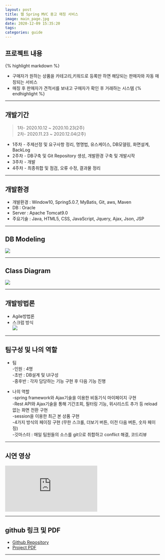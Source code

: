 ```yaml
---
layout: post
title: 웹 Spring MVC 중고 매칭 서비스
image: main_page.jpg
date: 2020-12-09 15:35:20
tags:
categories: guide
---  
```

  
## 프로젝트 내용
{% highlight markdown %}
* 구매자가 원하는 상품을 카테고리,키워드로 등록만 하면  해당되는 판매자와 자동 매칭되는 서비스 
* 매칭 후 판매자가 견적서를 보내고 구매자가 확인 후 거래하는 시스템
{% endhighlight %}

***

## 개발기간  
>1차- 2020.10.12 ~ 2020.10.23(2주)   
2차- 2020.11.23 ~ 2020.12.04(2주)      

* 1주차 - 주제선정 및 요구사항 정리, 명명법, 유스케이스, DB모델링, 화면설계, BackLog  
* 2주차 - DB구축 및 Git Repository 생성, 개발환경 구축 및 개발시작  
* 3주차 - 개발  
* 4주차 - 최종취합 및 점검, 오류 수정, 결과물 정리  

***
## 개발환경

* 개발환경 : Window10, Spring5.0.7, MyBatis, Git, aws, Maven
* DB : Oracle
* Server : Apache Tomcat9.0
* 주요기술 : Java, HTML5, CSS, JavaScript, Jquery, Ajax, Json, JSP  

***

## DB Modeling

![]({{site.baseurl}}/images/ERD.png)

***

## Class Diagram

![]({{site.baseurl}}/images/ClassDiagram.jpg)

***

## 개발방법론

* Agile방법론
* 스크럼 방식  
![]({{site.baseurl}}/images/aglie.jpg)

***

## 팀구성 및 나의 역할

* 팀  
-인원 : 4명  
-초반 : DB설계 및 UI구성  
-중후반 : 각자 담당하는 기능 구현 후 다음 기능 진행  

* 나의 역할  
-spring framework와 Ajax기술을 이용한 비동기식 마이페이지 구현  
-Rest API와 Ajax기술을 통해 기간조회, 필터링 기능, 위시리스트 추가 등 reload 없는 화면 전환 구현  
-session을 이용한 최근 본 상품 구현  
-4가지 방식의 페이징 구현 (무한 스크롤, 더보기 버튼, 이전 다음 버튼, 숫자 페이징)  
-깃마스터 : 매일 팀원들의 소스를 git으로 취합하고 conflict 해결, 코드리뷰    

***

## 시연 영상

<iframe src='https://www.youtube.com/embed//VB88Y0Wy88s' frameborder='0' allowfullscreen></iframe>

***

## github 링크 및 PDF

* <a href="https://github.com/younggi-chae/Joongmae-project" target="_blank">Github Repository</a>
* <a href="https://drive.google.com/file/d/1GBFOURlkOapWc-gWCgi4tKBLogshyuoa/view" target="_blank">Project PDF</a>


***